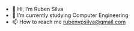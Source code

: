 - 👋 Hi, I’m Ruben Silva
- 🌱 I’m currently studying Computer Engineering
- 📫 How to reach me rubenvpsilva@gmail.com
